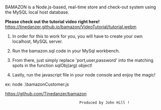 BAMAZON is a Node.js-based, real-time store and check-out system using the MySQL local host database.

  __Please check out the tutorial video right here!__ https://tinedanzer.github.io/bamazon/VideoTutorial/tutorial.webm

1)   In order for this to work for you, you will have to create your own localhost, MySQL server.

2) Run the bamazon.sql code in your MySql workbench.

3) From there, just simply replace 'port,user,password'  into the matching spots in the function sqlObj(arg) object!

4) Lastly, run the javascript file in your node console and enjoy the magic!

ex: node .\bamazonCustomer.js

https://github.com/Tinedanzer/bamazon

                                      Produced by John Hill !